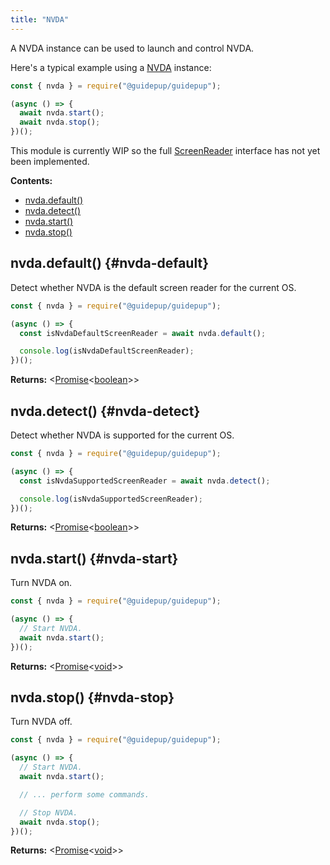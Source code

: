 ```yaml
---
title: "NVDA"
---
```


A NVDA instance can be used to launch and control NVDA.

Here's a typical example using a [NVDA] instance:

```ts
const { nvda } = require("@guidepup/guidepup");

(async () => {
  await nvda.start();
  await nvda.stop();
})();
```

This module is currently WIP so the full [ScreenReader] interface has not yet been implemented.

**Contents:**

- [nvda.default()](./class-nvda#nvda-default)
- [nvda.detect()](./class-nvda#nvda-detect)
- [nvda.start()](./class-nvda#nvda-start)
- [nvda.stop()](./class-nvda#nvda-stop)

## nvda.default() {#nvda-default}

Detect whether NVDA is the default screen reader for the current OS.

```ts
const { nvda } = require("@guidepup/guidepup");

(async () => {
  const isNvdaDefaultScreenReader = await nvda.default();

  console.log(isNvdaDefaultScreenReader);
})();
```

**Returns:** &#60;[Promise]<[boolean]>&#62;

## nvda.detect() {#nvda-detect}

Detect whether NVDA is supported for the current OS.

```ts
const { nvda } = require("@guidepup/guidepup");

(async () => {
  const isNvdaSupportedScreenReader = await nvda.detect();

  console.log(isNvdaSupportedScreenReader);
})();
```

**Returns:** &#60;[Promise]<[boolean]>&#62;

## nvda.start() {#nvda-start}

Turn NVDA on.

```ts
const { nvda } = require("@guidepup/guidepup");

(async () => {
  // Start NVDA.
  await nvda.start();
})();
```

**Returns:** &#60;[Promise]<[void]>&#62;

## nvda.stop() {#nvda-stop}

Turn NVDA off.

```ts
const { nvda } = require("@guidepup/guidepup");

(async () => {
  // Start NVDA.
  await nvda.start();

  // ... perform some commands.

  // Stop NVDA.
  await nvda.stop();
})();
```

**Returns:** &#60;[Promise]<[void]>&#62;

[screenreader]: ./class-screenreader "ScreenReader"
[nvda]: ./class-nvda "NVDA"
[boolean]: https://developer.mozilla.org/en-US/docs/Web/JavaScript/Reference/Global_Objects/Boolean "boolean"
[promise]: https://developer.mozilla.org/en-US/docs/Web/JavaScript/Reference/Global_Objects/Promise "Promise"
[void]: https://developer.mozilla.org/en-US/docs/Web/JavaScript/Reference/Global_Objects/undefined "void"
